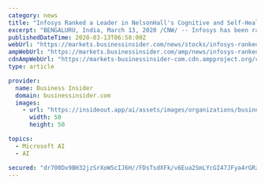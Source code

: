 ```yaml
---
category: news
title: "Infosys Ranked a Leader in NelsonHall's Cognitive and Self-Healing IT Infrastructure Management Services Report 2020"
excerpt: "BENGALURU, India, March 13, 2020 /CNW/ -- Infosys has been ranked a Leader in NelsonHall's Cognitive and Self-Healing IT Infrastructure Management Services ... READ NOW: Microsoft is canceling ..."
publishedDateTime: 2020-03-13T06:58:00Z
webUrl: "https://markets.businessinsider.com/news/stocks/infosys-ranked-a-leader-in-nelsonhall-s-cognitive-and-self-healing-it-infrastructure-management-services-report-2020-1028992540"
ampWebUrl: "https://markets.businessinsider.com/amp/news/infosys-ranked-a-leader-in-nelsonhall-s-cognitive-and-self-healing-it-infrastructure-management-services-report-2020-1028992540"
cdnAmpWebUrl: "https://markets-businessinsider-com.cdn.ampproject.org/c/s/markets.businessinsider.com/amp/news/infosys-ranked-a-leader-in-nelsonhall-s-cognitive-and-self-healing-it-infrastructure-management-services-report-2020-1028992540"
type: article

provider:
  name: Business Insider
  domain: businessinsider.com
  images:
    - url: "https://insideout.app/ai/assets/images/organizations/businessinsider.com-50x50.jpg"
      width: 50
      height: 50

topics:
  - Microsoft AI
  - AI

secured: "dr700Dx9BH32jzSrXoWScIJ6H//FDsTsdXFk/v6Eua2SmLYcGI47JFya4rGRzSaI2M88FAY9RRGF1rAi8/S97d3epvjqhnxEJRed6IOxhIhUH7ciUTjq0MSvcKAJHXKnws6hSKrtufG8vc5cZQ30NCExF5PamQt/THTMc/qW4jQ7JyrvPTQO/f/QeNTE+OO/Tu12Qv6ttAi5Nkrd5Vv451wGPUrGy0rsrCEL44syWnJhlS/lGOLpsRF4TN2IGD2OSaX5Bjuvo7yAJWQww8lauK6YyvY6BAJosarDsL2y4IvO573DYY0H4ZId7i29sagJ/5jAwsbhiLJ8EdMMEpzxWPJ9uvtAfVWcGIRcc5VbXi8SscLjHT68Cdze705WyJMYEv38mJ503lRAhiFiefkfC15ym9yuXNiiC9cTKwYkpOVzUXK9yIkWaez6w/+Vt8ZizUC/i444gIkA5soUBy7PAdCwH3H2Nxx7ZZlzV/CcEqY=;7HbADqLapWu6QFQXAoefew=="
---
```


